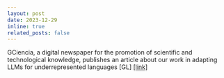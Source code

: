 ```yaml
---
layout: post
date: 2023-12-29
inline: true
related_posts: false
---
```


GCiencia, a digital newspaper for the promotion of scientific and technological knowledge, publishes an article about our work in adapting LLMs for underrepresented languages [GL] [[link]](https://www.gciencia.com/conece-citic/ola-cabuxa-chat-gpt-galego-desenan-coruna/)



